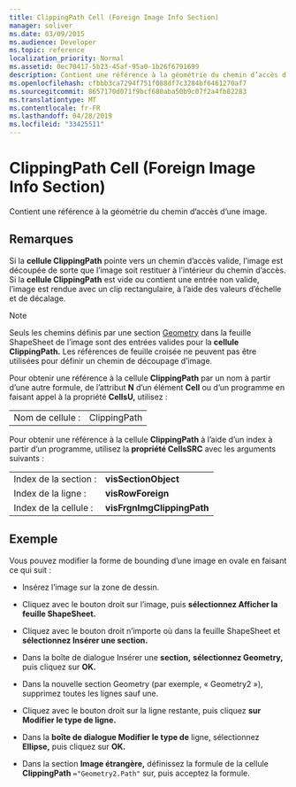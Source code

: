 ```yaml
---
title: ClippingPath Cell (Foreign Image Info Section)
manager: soliver
ms.date: 03/09/2015
ms.audience: Developer
ms.topic: reference
localization_priority: Normal
ms.assetid: 0ec70417-5b23-45af-95a0-1b26f6791699
description: Contient une référence à la géométrie du chemin d’accès d’une image.
ms.openlocfilehash: cfbbb3ca7294f751f088df7c3284bf6461270af7
ms.sourcegitcommit: 8657170d071f9bcf680aba50b9c07f2a4fb82283
ms.translationtype: MT
ms.contentlocale: fr-FR
ms.lasthandoff: 04/28/2019
ms.locfileid: "33425511"
---
```

# <a name="clippingpath-cell-foreign-image-info-section"></a>ClippingPath Cell (Foreign Image Info Section)

Contient une référence à la géométrie du chemin d’accès d’une image. 
  
## <a name="remarks"></a>Remarques

Si la **cellule ClippingPath** pointe vers un chemin d’accès valide, l’image est découpée de sorte que l’image soit restituer à l’intérieur du chemin d’accès. Si la **cellule ClippingPath** est vide ou contient une entrée non valide, l’image est rendue avec un clip rectangulaire, à l’aide des valeurs d’échelle et de décalage. 
  
> [!NOTE]
> Seuls les chemins définis par une section [Geometry](geometry-section.md) dans la feuille ShapeSheet de l’image sont des entrées valides pour la **cellule ClippingPath.** Les références de feuille croisée ne peuvent pas être utilisées pour définir un chemin de découpage d’image. 
  
Pour obtenir une référence à la cellule **ClippingPath** par un nom à partir d’une autre formule, de l’attribut **N** d’un élément **Cell** ou d’un programme en faisant appel à la propriété **CellsU,** utilisez : 
  
|||
|:-----|:-----|
| Nom de cellule :  <br/> | ClippingPath  <br/> |
   
Pour obtenir une référence à la cellule **ClippingPath** à l’aide d’un index à partir d’un programme, utilisez la **propriété CellsSRC** avec les arguments suivants : 
  
|||
|:-----|:-----|
| Index de la section :  <br/> |**visSectionObject** <br/> |
| Index de la ligne :  <br/> |**visRowForeign** <br/> |
| Index de la cellule :  <br/> |**visFrgnImgClippingPath** <br/> |
   
## <a name="example"></a>Exemple

Vous pouvez modifier la forme de bounding d’une image en ovale en faisant ce qui suit :
  
- Insérez l’image sur la zone de dessin.
    
- Cliquez avec le bouton droit sur l’image, puis **sélectionnez Afficher la feuille ShapeSheet.**
    
- Cliquez avec le bouton droit n’importe où dans la feuille ShapeSheet et **sélectionnez Insérer une section.**
    
- Dans la boîte de dialogue Insérer une **section,** **sélectionnez Geometry,** puis cliquez sur **OK.**
    
- Dans la nouvelle section Geometry (par exemple, « Geometry2 »), supprimez toutes les lignes sauf une.
    
- Cliquez avec le bouton droit sur la ligne restante, puis cliquez **sur Modifier le type de ligne.**
    
- Dans la **boîte de dialogue Modifier le type de** ligne, sélectionnez **Ellipse,** puis cliquez sur **OK.**
    
- Dans la section **Image étrangère,** définissez la formule de la cellule **ClippingPath**  `="Geometry2.Path"` sur, puis acceptez la formule. 
    

